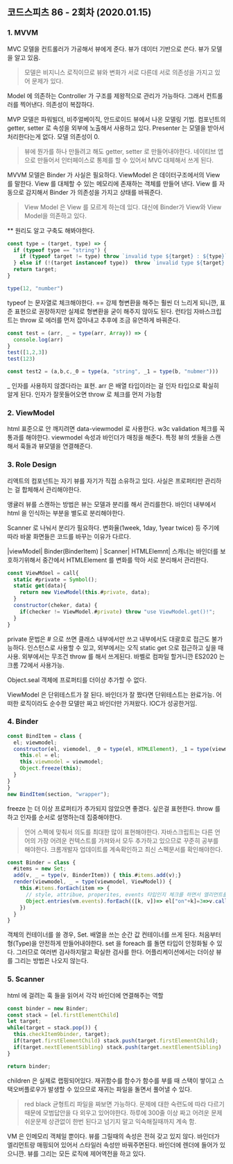 ## 코드스피츠 86 - 2회차 (2020.01.15)
### 1. MVVM
MVC 모델을 컨트롤러가 가공해서 뷰에게 준다. 뷰가 데이터 기반으로 쓴다. 뷰가 모델을 알고 있음.
> 모델은 비지니스 로직이므로 뷰와 변화가 서로 다른데 서로 의존성을 가지고 있어 문제가 있다.

Model 에 의존하는 Controller 가 구조를 제왕적으로 관리가 가능하다. 그래서 컨트롤러를 찍어낸다. 의존성이 복잡하다.

MVP 모델은 파워빌더, 비주얼베이직, 안드로이드 뷰에서 나온 모델링 기법.
컴포넌트의 getter, setter 로 속성을 외부에 노출해서 사용하고 있다. Presenter 는 모델을 받아서 처리한다는게 없다. 모델 의존성이 0.
> 뷰에 뭔가를 하나 만들려고 해도 getter, setter 로 만들어내야한다. 네이티브 앱으로 만들어서 인터페이스로 통제를 할 수 있어서 MVC 대체해서 쓰게 된다.

MVVM 모델은 Binder 가 사실은 필요하다. 
ViewModel 은 데이터구조에서의 View 를 말한다. View 를 대체할 수 있는 메모리에 존재하는 객체를 만들어 낸다. View 를 자동으로 감지해서 Binder 가 의존성을 가지고 상태를 바꿔준다.
> View Model 은 View 를 모르게 하는데 있다. 대신에 Binder가 View와 View Model을 의존하고 있다.

** 원리도 알고 구축도 해봐야한다.

```js
const type = (target, type) => {
  if (typeof type == "string") {
    if (typeof target != type) throw `invalid type ${target} : ${type}`;
  } else if (!(target instanceof type))  throw `invalid type ${target} : ${type}`;
  return target;
}

type(12, "number")
```
typeof 는 문자열로 체크해야한다. == 강제 형변환을 해주는 훨씬 더 느리게 되니깐, 표준 표현으로 권장하지만 실제로 형변환을 굳이 해주지 않아도 된다. 런타임 자바스크립트는 throw 로 에러를 먼저 잡아내고 추후에 조금 유연하게 바꿔준다.

```js
const test = (arr, _ = type(arr, Array)) => {
  console.log(arr)
}
test([1,2,3])
test(123)

const test2 = (a,b,c,_0 = type(a, "string", _1 = type(b, "nubmer")))
```
_ 인자를 사용하지 않겠다라는 표현. arr 은 배열 타입이라는 걸 인자 타입으로 확실히 알게 된다. 인자가 잘못들어오면 throw 로 체크를 먼저 가능함

### 2. ViewModel
html 표준으로 안 깨지려면 data-viewmodel 로 사용한다. w3c validation 체크를 꼭 통과를 해야한다. 
viewmodel 속성과 바인더가 매칭을 해준다. 특정 뷰의 셋들을 스캔해서 훅들과 뷰모델을 연결해준다.

### 3. Role Design
리액트의 컴포넌트는 자기 뷰를 자기가 직접 소유하고 있다. 사실은 프로퍼티만 관리하는 걸 합체해서 관리해야한다.

앵귤러 뷰를 스캔하는 방법은 뷰는 모델과 분리를 해서 관리를한다. 바인더 내부에서 html 을 인식하는 부분을 별도로 분리해야한다. 

Scanner 로 나눠서 분리가 필요하다. 변화율(1week, 1day, 1year twice) 등 주기에 따라 바꿀 화면들은 코드를 바꾸는 이유가 다르다. 

|viewModel| Binder(BinderItem) | Scanner| HTMLElemnt|
스캐너는 바인더를 보호하기위해서 중간에서 HTMLElement 를 변화를 막아 서로 분리해서 관리한다.

```js
const ViewMdoel = call{
  static #private = Symbol();
  static get(data){
    return new ViewModel(this.#private, data);
  }
  constructor(cheker, data) {
    if(checker != ViewModel.#private) throw "use ViewModel.get()!";
  }
}
```

private 문법은 # 으로 쓰면 클래스 내부에서만 쓰고 내부에서도 대괄호로 접근도 불가능하다. 인스턴스로 사용할 수 있고, 외부에서는 오직 static get 으로 접근하고 싶을 때 사용. 외부에서는 무조건 throw 를 해서 쓰게된다.
바벨로 컴파일 할거니깐 ES2020 는 크롬 72에서 사용가능.

Object.seal 객체에 프로퍼티를 더이상 추가할 수 없다. 

ViewModel 은 단위테스트가 잘 된다. 바인더가 잘 짰다면 단위테스트는 완료가능. 어떠한 로직이라도 순수한 모델만 짜고 바인더만 가져왔다. IOC가 성공한거임. 

### 4. Binder
```js 
const BindItem = class {
  el; viewmodel;
  constructor(el, viemodel, _0 = type(el, HTMLElement), _1 = type(viewmodel, "string")){
    this.el = el;
    this.viewmodel = viewmodel;
    Object.freeze(this);
  }
}
}
new BindItem(section, "wrapper");
```
freeze 는 더 이상 프로퍼티가 추가되지 않았으면 좋겠다. 싶은걸 표현한다. throw 를 하고 인자를 순서로 설명하는데 집중해야한다.

> 언어 스펙에 맞춰서 의도를 최대한 많이 표현해야한다. 자바스크립트는 다른 언어의 가장 어려운 컨텍스트를 가져와서 모두 추가하고 있으므로 꾸준히 공부를 해야한다. 크롬개발자 업데이트를 계속확인하고 최신 스펙문서를 확인해야한다. 

```js
const Binder = class {
  #items = new Set;
  add(v, _ = type(v, BinderItem)) { this.#items.add(v);}
  render(viewmodel, _ = type(viewmodel, ViewModel)) {
    this.#items.forEach(item => {
      // style, attribue, properites, events 타입인지 체크를 하면서 엘리먼트를 확인한다...
      Object.entries(vm.events).forEach(([k, v])=> el["on"+k]=3=>v.call(el, e, viewmodel))
    })
  }
}
```
객체의 컨테이너를 쓸 경우, Set.
배열을 쓰는 순간 값 컨테이너를 쓰게 된다. 처음부터 형(Type)을 안전하게 만들어내야한다. set 을 foreach 를 돌면 타입이 안정화될 수 있다. 그러므로 여러번 검사하지말고 확실한 검사를 한다. 어플리케이션에서는 더이상 뷰를 그리는 방법은 나오지 않는다. 

### 5. Scanner
html 에 걸려는 훅 들을 읽어서 각각 바인더에 연결해주는 역할
```js
const binder = new Binder;
const stack = [el.firstElementChild]
let target;
while(target = stack.pop()) {
  this.checkItem9binder, target);
  if(target.firstElementChild) stack.push(target.firstElementChild);
  if(target.nextElementSibling) stack.push(target.nextElementSibling)
}

return binder;
```
children 은 실제로 랩핑되어있다. 재귀함수를 함수가 함수를 부를 때 스택이 쌓이고 스택오버플로우가 발생할 수 있으므로 재귀는 파일을 돌면서 풀어낼 수 있다. 

> red black 균형트리 파일을 짜보면 가능하다. 문제에 대한 숙련도에 따라 다르기 때문에 모범답안을 다 외우고 있어야한다. 하루에 300줄 이상 짜고 어려운 문제 쉬운문제 상관없이 한번 된다고 넘기지 말고 익숙해질때까지 계속 함.


VM 은 인메모리 객체일 뿐이다. 뷰를 그릴때의 속성은 전혀 갖고 있지 않다. 바인더가 엘리먼트랑 매핑되어 있어서 스타일러 속성만 바꿔주면된다. 바인더에 렌더에 들어가 있으니깐. 뷰를 그리는 모든 로직에 제어역전을 하고 있다.